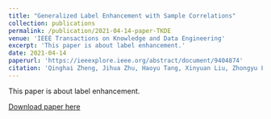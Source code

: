 ```yaml
---
title: "Generalized Label Enhancement with Sample Correlations"
collection: publications
permalink: /publication/2021-04-14-paper-TKDE
venue: 'IEEE Transactions on Knowledge and Data Engineering'
excerpt: 'This paper is about label enhancement.'
date: 2021-04-14
paperurl: 'https://ieeexplore.ieee.org/abstract/document/9404874'
citation: 'Qinghai Zheng, Jihua Zhu, Haoyu Tang, Xinyuan Liu, Zhongyu Li, Huimin Lu. (2021). "Generalized Label Enhancement with Sample Correlations." <i>IEEE TKDE</i>. [CCF A]'
---
```

This paper is about label enhancement.

[Download paper here](https://ieeexplore.ieee.org/abstract/document/9404874)

